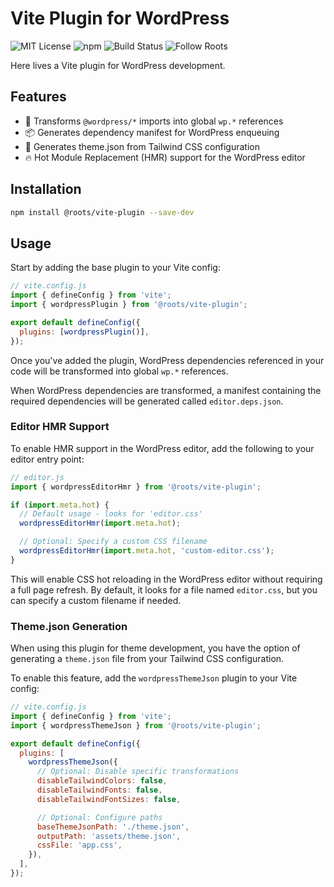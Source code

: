 # Vite Plugin for WordPress

![MIT License](https://img.shields.io/github/license/roots/vite-plugin?color=%23525ddc&style=flat-square)
![npm](https://img.shields.io/npm/v/@roots/vite-plugin.svg?color=%23525ddc&style=flat-square)
![Build Status](https://img.shields.io/github/actions/workflow/status/roots/vite-plugin/tests.yml?color=%23525ddc&style=flat-square)
![Follow Roots](https://img.shields.io/twitter/follow/rootswp.svg?color=%23525ddc&style=flat-square)

Here lives a Vite plugin for WordPress development.

## Features

- 🔄 Transforms `@wordpress/*` imports into global `wp.*` references
- 📦 Generates dependency manifest for WordPress enqueuing
- 🎨 Generates theme.json from Tailwind CSS configuration
- 🔥 Hot Module Replacement (HMR) support for the WordPress editor

## Installation

```bash
npm install @roots/vite-plugin --save-dev
```

## Usage

Start by adding the base plugin to your Vite config:

```js
// vite.config.js
import { defineConfig } from 'vite';
import { wordpressPlugin } from '@roots/vite-plugin';

export default defineConfig({
  plugins: [wordpressPlugin()],
});
```

Once you've added the plugin, WordPress dependencies referenced in your code will be transformed into global `wp.*` references.

When WordPress dependencies are transformed, a manifest containing the required dependencies will be generated called `editor.deps.json`.

### Editor HMR Support

To enable HMR support in the WordPress editor, add the following to your editor entry point:

```js
// editor.js
import { wordpressEditorHmr } from '@roots/vite-plugin';

if (import.meta.hot) {
  // Default usage - looks for 'editor.css'
  wordpressEditorHmr(import.meta.hot);

  // Optional: Specify a custom CSS filename
  wordpressEditorHmr(import.meta.hot, 'custom-editor.css');
}
```

This will enable CSS hot reloading in the WordPress editor without requiring a full page refresh. By default, it looks for a file named `editor.css`, but you can specify a custom filename if needed.

### Theme.json Generation

When using this plugin for theme development, you have the option of generating a `theme.json` file from your Tailwind CSS configuration.

To enable this feature, add the `wordpressThemeJson` plugin to your Vite config:

```js
// vite.config.js
import { defineConfig } from 'vite';
import { wordpressThemeJson } from '@roots/vite-plugin';

export default defineConfig({
  plugins: [
    wordpressThemeJson({
      // Optional: Disable specific transformations
      disableTailwindColors: false,
      disableTailwindFonts: false,
      disableTailwindFontSizes: false,

      // Optional: Configure paths
      baseThemeJsonPath: './theme.json',
      outputPath: 'assets/theme.json',
      cssFile: 'app.css',
    }),
  ],
});
```
